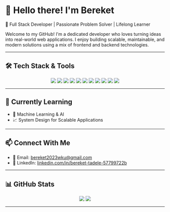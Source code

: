 # 👋 Hello there! I'm Bereket

🚀 Full Stack Developer | Passionate Problem Solver | Lifelong Learner

Welcome to my GitHub! I'm a dedicated developer who loves turning ideas into real-world web applications. I enjoy building scalable, maintainable, and modern solutions using a mix of frontend and backend technologies.

---

## 🛠️ Tech Stack & Tools

<div align="center">
  <img src="https://img.shields.io/badge/HTML5-%23E34F26.svg?style=for-the-badge&logo=html5&logoColor=white" />
  <img src="https://img.shields.io/badge/CSS3-%231572B6.svg?style=for-the-badge&logo=css3&logoColor=white" />
  <img src="https://img.shields.io/badge/JavaScript-%23F7DF1E.svg?style=for-the-badge&logo=javascript&logoColor=black" />
  <img src="https://img.shields.io/badge/TypeScript-%23007ACC.svg?style=for-the-badge&logo=typescript&logoColor=white" />
  <img src="https://img.shields.io/badge/React-%2361DAFB.svg?style=for-the-badge&logo=react&logoColor=black" />
  <img src="https://img.shields.io/badge/Next.js-%23000000.svg?style=for-the-badge&logo=next.js&logoColor=white" />
  <img src="https://img.shields.io/badge/NestJS-%23E0234E.svg?style=for-the-badge&logo=nestjs&logoColor=white" />
  <img src="https://img.shields.io/badge/Node.js-%23339933.svg?style=for-the-badge&logo=node.js&logoColor=white" />
  <img src="https://img.shields.io/badge/Express.js-%23000000.svg?style=for-the-badge&logo=express&logoColor=white" />
  <img src="https://img.shields.io/badge/MongoDB-%2347A248.svg?style=for-the-badge&logo=mongodb&logoColor=white" />
  <img src="https://img.shields.io/badge/MySQL-%2300f.svg?style=for-the-badge&logo=mysql&logoColor=white" />
</div>

---

## 🌱 Currently Learning

- 🤖 Machine Learning & AI 
- 📈 System Design for Scalable Applications

---

## 📫 Connect With Me

- 📧 Email: [bereket2023wku@gmail.com](mailto:bereket2023wku@gmail.com)
- 💼 LinkedIn: [linkedin.com/in/bereket-tadele-57799722b](https://www.linkedin.com/in/bereket-tadele-57799722b/)

---

## 📊 GitHub Stats

<div align="center">
  <img src="https://github-readme-stats.vercel.app/api?username=bereket21-12&show_icons=true&theme=tokyonight" />
  <img src="https://github-readme-stats.vercel.app/api/top-langs/?username=bereket21-12&layout=compact&theme=tokyonight" />
</div>

---



